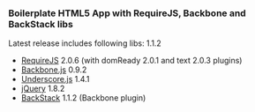### Boilerplate HTML5 App with RequireJS, Backbone and BackStack libs

Latest release includes following libs:
 1.1.2
- [RequireJS](http://requirejs.org/) 2.0.6 (with domReady 2.0.1 and text 2.0.3 plugins)
- [Backbone.js](http://backbonejs.org/) 0.9.2
- [Underscore.js](http://underscorejs.org/) 1.4.1
- [jQuery](http://jquery.com/) 1.8.2
- [BackStack](https://github.com/pwalczyszyn/backstack) 1.1.2 (Backbone plugin)


